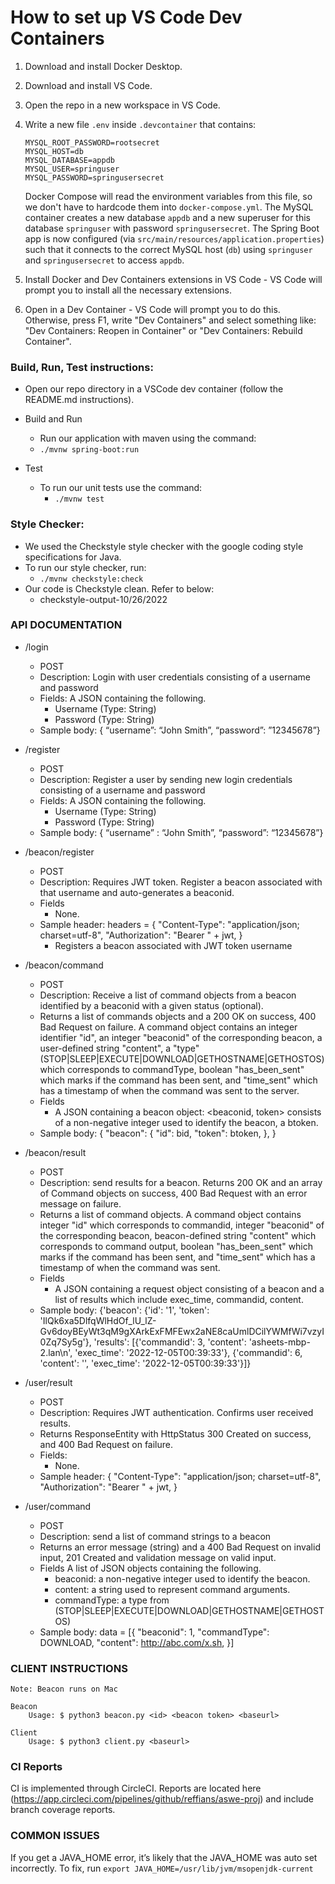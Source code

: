 # How to set up VS Code Dev Containers
1. Download and install Docker Desktop.
2. Download and install VS Code.
3. Open the repo in a new workspace in VS Code.
4. Write a new file `.env` inside `.devcontainer` that contains:
    ```
    MYSQL_ROOT_PASSWORD=rootsecret
    MYSQL_HOST=db
    MYSQL_DATABASE=appdb
    MYSQL_USER=springuser
    MYSQL_PASSWORD=springusersecret
    ```
    Docker Compose will read the environment variables from this file, so we don't have to hardcode them into `docker-compose.yml`. The MySQL container creates a new database `appdb` and a new superuser for this database `springuser` with password `springusersecret`. The Spring Boot app is now configured (via `src/main/resources/application.properties`) such that it connects to the correct MySQL host (`db`) using `springuser` and `springusersecret` to access `appdb`.

5. Install Docker and Dev Containers extensions in VS Code - VS Code will prompt you to install all the necessary extensions.
6. Open in a Dev Container - VS Code will prompt you to do this. Otherwise, press F1, write "Dev Containers" and select something like: "Dev Containers: Reopen in Container" or "Dev Containers: Rebuild Container".



### Build, Run, Test instructions:
- Open our repo directory in a VSCode dev container (follow the README.md instructions).

- Build and Run
    - Run our application with maven using the command:
    - `./mvnw spring-boot:run`
- Test
    - To run our unit tests use the command:
        - `./mvnw test`
        
### Style Checker:
- We used the Checkstyle style checker with the google coding style specifications for Java.
- To run our style checker, run:
    - `./mvnw checkstyle:check`
- Our code is Checkstyle clean. Refer to below:
    - checkstyle-output-10/26/2022

### API DOCUMENTATION
- /login
    - POST
    - Description: Login with user credentials consisting of a username and password
    - Fields:
        A JSON containing the following.
        - Username (Type: String)
        - Password (Type: String)
    - Sample body: { “username”: “John Smith”, “password”: ”12345678”}

- /register
    - POST
    - Description: Register a user by sending new login credentials consisting of a username and password
    - Fields:
        A JSON containing the following.  
        - Username (Type: String)
        - Password (Type: String)
    - Sample body: { “username” : “John Smith”, “password”: “12345678”}

- /beacon/register
    - POST
    - Description: Requires JWT token. Register a beacon associated with that username and auto-generates a beaconid.
    - Fields
        - None. <implicit in token authorization header>
    - Sample header: headers = {
		"Content-Type": "application/json; charset=utf-8",
		"Authorization": "Bearer " + jwt,
	}
        - Registers a beacon associated with JWT token username

- /beacon/command
    - POST
    - Description: Receive a list of command objects from a beacon identified by a beaconid with a given status (optional).
    - Returns a list of commands objects and a 200 OK on success, 400 Bad Request on failure. A command object contains an integer identifier "id", an integer "beaconid" of the corresponding beacon, a user-defined string "content", a "type" (STOP|SLEEP|EXECUTE|DOWNLOAD|GETHOSTNAME|GETHOSTOS) which corresponds to commandType, boolean "has_been_sent" which marks if the command has been sent, and "time_sent" which has a timestamp of when the command was sent to the server.
    - Fields
        - A JSON containing a beacon object: <beaconid, token> consists of a non-negative integer used to identify the beacon, a btoken.
    - Sample body:
       {
			"beacon": {
				"id": bid, 
				"token": btoken,
			},
		}

- /beacon/result
    - POST
    - Description:  send results for a beacon. Returns 200 OK and an array of Command objects on success, 400 Bad Request with an error message on failure.
    - Returns a list of command objects. A command object contains integer "id" which corresponds to commandid, integer "beaconid" of the corresponding beacon, beacon-defined string "content" which corresponds to command output, boolean "has_been_sent" which marks if the command has been sent, and "time_sent" which has a timestamp of when the command was sent.
    - Fields
        - A JSON containing a request object consisting of a beacon and a list of results which include exec_time, commandid, content.
    - Sample body: 
    {'beacon': {'id': '1', 'token': 'IlQk6xa5DlfqWlHdOf_lU_lZ-Gv6doyBEyWt3qM9gXArkExFMFEwx2aNE8caUmlDCilYWMfWi7vzyI0Zq7Sy5g'}, 'results': [{'commandid': 3, 'content': 'asheets-mbp-2.lan\n', 'exec_time': '2022-12-05T00:39:33'}, {'commandid': 6, 'content': '', 'exec_time': '2022-12-05T00:39:33'}]}

- /user/result
    - POST
    - Description: Requires JWT authentication. Confirms user received results.
    - Returns ResponseEntity with HttpStatus 300 Created on success, and 400 Bad Request on failure.
    - Fields:
        - None. <implicit in token authorization header> 
    - Sample header: 
        {
		"Content-Type": "application/json; charset=utf-8",
		"Authorization": "Bearer " + jwt,
	    }

- /user/command
    - POST
    - Description: send a list of command strings to a beacon
    - Returns an error message (string) and a 400 Bad Request on invalid input, 201 Created and validation message on valid input.
    - Fields
        A list of JSON objects containing the following.
        - beaconid: a non-negative integer used to identify the beacon.
        - content: a string used to represent command arguments.
        - commandType: a type from (STOP|SLEEP|EXECUTE|DOWNLOAD|GETHOSTNAME|GETHOSTOS)
    - Sample body:
        data = [{
		"beaconid": 1,
		"commandType": DOWNLOAD,
		"content": http://abc.com/x.sh,
	}]
    
### CLIENT INSTRUCTIONS
    Note: Beacon runs on Mac
    
    Beacon
        Usage: $ python3 beacon.py <id> <beacon token> <baseurl>
    
    Client
        Usage: $ python3 client.py <baseurl>

### CI Reports
CI is implemented through CircleCI. Reports are located here (https://app.circleci.com/pipelines/github/reffians/aswe-proj) and include branch coverage reports.   

### COMMON ISSUES

If you get a JAVA_HOME error, it’s likely that the JAVA_HOME was auto set incorrectly. To fix, run 
```export JAVA_HOME=/usr/lib/jvm/msopenjdk-current```
